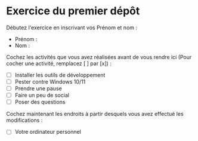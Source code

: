# Exercice du premier dépôt

 Débutez l'exercice en inscrivant vos Prénom et nom :

 - Prénom : 
 - Nom : 

 Cochez les activités que vous avez réalisées avant de vous rendre ici (Pour cocher une activité, remplacez [ ] par [x]) :

 - [ ] Installer les outils de développement
 - [ ] Pester contre Windows 10/11
 - [ ] Prendre une pause
 - [ ] Faire un peu de social
 - [ ] Poser des questions

 Cochez maintenant les endroits à partir desquels vous avez effectué les modifications :

 - [ ] Votre ordinateur personnel
